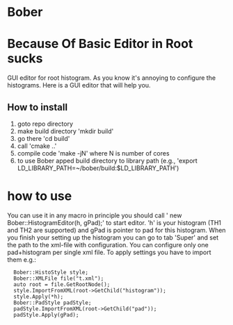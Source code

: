 # Bober
# Because Of Basic Editor in Root sucks
GUI editor for root histogram.
As you know it's annoying to configure the histograms. Here is a GUI editor that will help you.
## How to install
1. goto repo directory
2. make build directory 'mkdir build'
3. go there 'cd build'
4. call 'cmake ..'
5. compile code 'make -jN' where N is number of cores
6. to use Bober apped build directory to library path (e.g., 'export LD_LIBRARY_PATH=~/bober/build:$LD_LIBRARY_PATH')
# how to use
You can use it in any macro in principle you should call '  new Bober::HistogramEditor(h, gPad);' to start editor. 'h' is your histogram (TH1 and TH2 are supported) and gPad is pointer to pad for this histogram.
When you finish your setting up the histogram you can go to tab 'Super' and set the path to the xml-file with configuration. You can configure only one pad+histogram per single xml file.
To apply settings you have to import them e.g.:
```
  Bober::HistoStyle style;
  Bober::XMLFile file("t.xml");
  auto root = file.GetRootNode();
  style.ImportFromXML(root->GetChild("histogram"));
  style.Apply(*h);
  Bober::PadStyle padStyle;
  padStyle.ImportFromXML(root->GetChild("pad"));
  padStyle.Apply(gPad);
```
